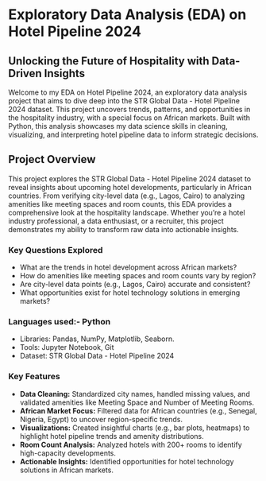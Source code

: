 # Exploratory Data Analysis (EDA) on Hotel Pipeline 2024

## Unlocking the Future of Hospitality with Data-Driven Insights

Welcome to my EDA on Hotel Pipeline 2024, an exploratory data analysis project that aims to dive deep into the STR Global Data - Hotel Pipeline 2024 dataset. This project uncovers trends, patterns, and opportunities in the hospitality industry, with a special focus on African markets. Built with Python, this analysis showcases my data science skills in cleaning, visualizing, and interpreting hotel pipeline data to inform strategic decisions. 

## Project Overview
This project explores the STR Global Data - Hotel Pipeline 2024 dataset to reveal insights about upcoming hotel developments, particularly in African countries. From verifying city-level data (e.g., Lagos, Cairo) to analyzing amenities like meeting spaces and room counts, this EDA provides a comprehensive look at the hospitality landscape. Whether you’re a hotel industry professional, a data enthusiast, or a recruiter, this project demonstrates my ability to transform raw data into actionable insights.

### Key Questions Explored
 - What are the trends in hotel development across African markets?
 - How do amenities like meeting spaces and room counts vary by region?
 - Are city-level data points (e.g., Lagos, Cairo) accurate and consistent?
 - What opportunities exist for hotel technology solutions in emerging markets?

### Languages used:- Python
 - Libraries: Pandas, NumPy, Matplotlib, Seaborn.
 - Tools: Jupyter Notebook, Git
 - Dataset: STR Global Data - Hotel Pipeline 2024

### Key Features
 - **Data Cleaning:** Standardized city names, handled missing values, and validated amenities like Meeting Space and Number of Meeting Rooms.
 - **African Market Focus:** Filtered data for African countries (e.g., Senegal, Nigeria, Egypt) to uncover region-specific trends.
 - **Visualizations:** Created insightful charts (e.g., bar plots, heatmaps) to highlight hotel pipeline trends and amenity distributions.
 - **Room Count Analysis:** Analyzed hotels with 200+ rooms to identify high-capacity developments.
 - **Actionable Insights:** Identified opportunities for hotel technology solutions in African markets.

